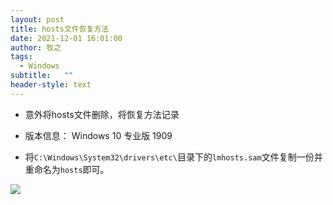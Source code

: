 ```yaml
---
layout: post
title: hosts文件恢复方法
date: 2021-12-01 16:01:00
author: 牧之
tags: 
  - Windows
subtitle:   ""
header-style: text
---
```




- 意外将hosts文件删除，将恢复方法记录     

- 版本信息： Windows 10 专业版 1909

- 将`C:\Windows\System32\drivers\etc\`目录下的`lmhosts.sam`文件复制一份并重命名为`hosts`即可。

![](https://cloud.cseve.com/index.php/s/CmHJdm7RnrHww6m/preview)

